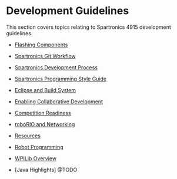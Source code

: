 # Development Guidelines
This section covers topics relating to Spartronics 4915 development guidelines.

* [Flashing Components](./flashing.md)

* [Spartronics Git Workflow](./git_flow.md)

* [Spartronics Development Process](./dev_process.md)

* [Spartronics Programming Style Guide](./style_guide.md)

* [Eclipse and Build System](./build_system.md)

* [Enabling Collaborative Development](./collaboration.md)

* [Competition Readiness](./competitions.md)

* [roboRIO and Networking](./networking.md)

* [Resources](./resources.md)

* [Robot Programming](./robot_code.md)

* [WPILib Overview](./wpilib_overview.md)

* [Java Highlights] @TODO
